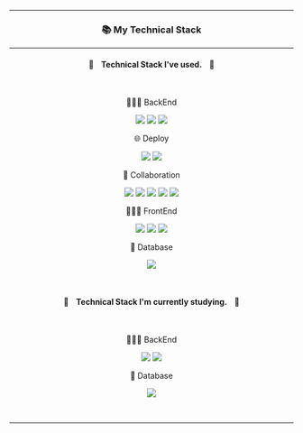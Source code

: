 <hr><h3 align="center">📚 My Technical Stack </h3><hr>

<h4 align="center">🔽 &nbsp;&nbsp; Technical Stack I've used. &nbsp;&nbsp; 🔽</h4><br>

<p align="center">👨🏻‍💻 BackEnd</p>
<p align="center">
<img src="https://img.shields.io/badge/Python-3776AB?style=flat-square&logo=Python&logoColor=white"/> <img src="https://img.shields.io/badge/Django-092E20?style=flat-square&logo=django&logoColor=white"/> <img src="https://img.shields.io/badge/DRF-092E20?style=flat-square&logo=django&logoColor=white"/><br>
</p>

<p align="center">🌐 Deploy</p>
<p align="center">
<img src="https://img.shields.io/badge/Amazon_AWS_EC2-232F3E?style=flat-square&logo=Amazon AWS&logoColor=white"/> <img src="https://img.shields.io/badge/heroku-430098?style=flat-square&logo=heroku&logoColor=white"><br>
</p>

<p align="center">👥 Collaboration</p>
<p align="center">
<img src="https://img.shields.io/badge/git-F05032?style=flat-square&logo=git&logoColor=white"> <img src="https://img.shields.io/badge/github-181717?style=flat-square&logo=github&logoColor=white"> <img src="https://img.shields.io/badge/notion-000000?style=flat-square&logo=notion&logoColor=white"> <img src="https://img.shields.io/badge/discord-5865F2?style=flat-square&logo=discord&logoColor=white"> <img src="https://img.shields.io/badge/slack-4A154B?style=flat-square&logo=slack&logoColor=white"><br>
</p>

<p align="center">👨🏻‍💻 FrontEnd</p>
<p align="center">
<img src="https://img.shields.io/badge/html5-E34F26?style=flat-square&logo=html5&logoColor=white"> <img src="https://img.shields.io/badge/css-1572B6?style=flat-square&logo=css3&logoColor=white"> <img src="https://img.shields.io/badge/bootstrap-7952B3?style=flat-square&logo=bootstrap&logoColor=white"/><br>
</p>

<p align="center">💾 Database</p>
<p align="center">
<img src="https://img.shields.io/badge/postgreSQL-4169E1?style=flat-square&logo=postgresql&logoColor=white"><br>
</p>
<br>
<h4 align="center">🔽 &nbsp;&nbsp; Technical Stack I'm currently studying. &nbsp;&nbsp; 🔽</h4><br>

<p align="center">👨🏻‍💻 BackEnd</p>
<p align="center">
<img src="https://img.shields.io/badge/Java-FF160B?style=flat-square&logo=java&logoColor=white"> <img src="https://img.shields.io/badge/Spring-6DB33F?style=flat-square&logo=spring&logoColor=white">
</p>

<p align="center">💾 Database</p>
<p align="center">
<img src="https://img.shields.io/badge/Oracle-F80000?style=flat-square&logo=oracle&logoColor=white"><br>
</p>
<br>

<hr>
